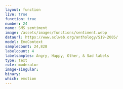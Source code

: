 ```yaml
---
layout: function
live: true
function: true
number: 24
name: SMS sentiment
image: /assets/images/functions/sentiment.webp
dataurl: https://www.aclweb.org/anthology/S19-2005/
model: EmoContext
samplecount: 24,828
labelcount: 4
labelsamples: Angry, Happy, Other, & Sad labels
type: text
role: moderator
image-singular: 
binary: 
which: emotion
---
```

